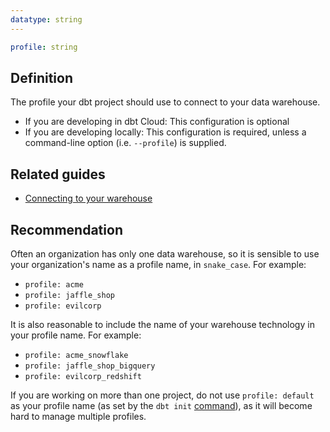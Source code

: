```yaml
---
datatype: string
---
```

<File name='dbt_project.yml'>

```yml
profile: string
```

</File>

## Definition
The profile your dbt project should use to connect to your data warehouse.
* If you are developing in dbt Cloud: This configuration is optional
* If you are developing locally: This configuration is required, unless a command-line option (i.e. `--profile`) is supplied.

## Related guides
* [Connecting to your warehouse](docs/dbt-cli/configure-your-profile.md)

## Recommendation
Often an organization has only one data warehouse, so it is sensible to use your organization's name as a profile name, in `snake_case`. For example:
* `profile: acme`
* `profile: jaffle_shop`
* `profile: evilcorp`

It is also reasonable to include the name of your warehouse technology in your profile name. For example:
* `profile: acme_snowflake`
* `profile: jaffle_shop_bigquery`
* `profile: evilcorp_redshift`

If you are working on more than one project, do not use `profile: default` as your profile name (as set by the `dbt init` [command](init)), as it will become hard to manage multiple profiles.
